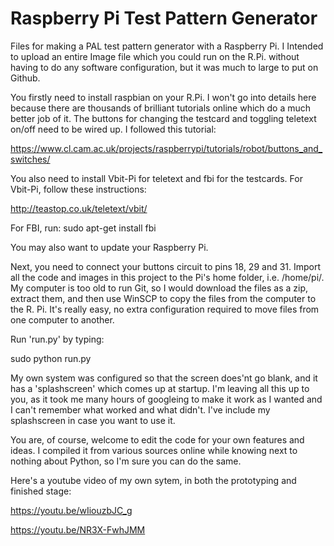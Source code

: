# Raspberry Pi Test Pattern Generator
Files for making a PAL test pattern generator with a Raspberry Pi.
I Intended to upload an entire Image file which you could run on the R.Pi. without having to do any software configuration, but it was much to large to put on Github.

You firstly need to install raspbian on your R.Pi. I won't go into details here because there are thousands of brilliant tutorials online which do a much better job of it. 
The buttons for changing the testcard and toggling teletext on/off need to be wired up. I followed this tutorial:

https://www.cl.cam.ac.uk/projects/raspberrypi/tutorials/robot/buttons_and_switches/

You also need to install Vbit-Pi for teletext and fbi for the testcards.
For Vbit-Pi, follow these instructions:

http://teastop.co.uk/teletext/vbit/

For FBI, run:
sudo apt-get install fbi

You may also want to update your Raspberry Pi.

Next, you need to connect your buttons circuit to pins 18, 29 and 31.
Import all the code and images in this project to the Pi's home folder, i.e. /home/pi/.
My computer is too old to run Git, so I would download the files as a zip, extract them, and then use WinSCP to copy the files from the computer to the R. Pi. It's really easy, no extra configuration required to move files from one computer to another.

Run 'run.py' by typing:

sudo python run.py

My own system was configured so that the screen does'nt go blank, and it has a 'splashscreen' which comes up at startup. I'm leaving all this up to you, as it took me many hours of googleing to make it work as I wanted and I can't remember what worked and what didn't. I've include my splashscreen in case you want to use it.

You are, of course, welcome to edit the code for your own features and ideas. I compiled it from various sources online while knowing next to nothing about Python, so I'm sure you can do the same.

Here's a youtube video of my own sytem, in both the prototyping and finished stage:

https://youtu.be/wIiouzbJC_g

https://youtu.be/NR3X-FwhJMM
